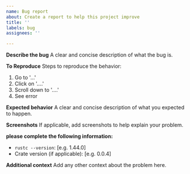 ```yaml
---
name: Bug report
about: Create a report to help this project improve
title: ''
labels: bug
assignees: ''

---
```


**Describe the bug**
A clear and concise description of what the bug is.

**To Reproduce**
Steps to reproduce the behavior:

1. Go to '...'
2. Click on '....'
3. Scroll down to '....'
4. See error

**Expected behavior**
A clear and concise description of what you expected to happen.

**Screenshots**
If applicable, add screenshots to help explain your problem.

**please complete the following information:**

- `rustc --version`: [e.g. 1.44.0]
- Crate version (if applicable): [e.g. 0.0.4]

**Additional context**
Add any other context about the problem here.
